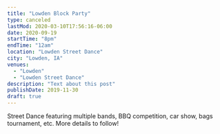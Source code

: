 ```yaml
---
title: "Lowden Block Party"
type: canceled
lastMod: 2020-03-10T17:56:16-06:00
date: 2020-09-19
startTime: "8pm"
endTime: "12am"
location: "Lowden Street Dance"
city: "Lowden, IA"
venues:
  - "Lowden"
  - "Lowden Street Dance"
description: "Text about this post"
publishDate: 2019-11-30
draft: true
---
```


Street Dance featuring multiple bands, BBQ competition, car show, bags tournament, etc. More details to follow!
